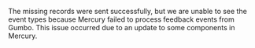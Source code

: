 
The missing records were sent successfully, but we are unable to see the event types because Mercury failed to process feedback events from Gumbo. This issue occurred due to an update to some components in Mercury.
